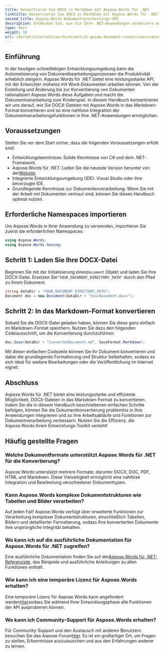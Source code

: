 ```yaml
---
title: Konvertieren Sie DOCX in Markdown mit Aspose.Words für .NET
linktitle: Konvertieren Sie DOCX in Markdown mit Aspose.Words für .NET
second_title: Aspose.Words Dokumentverarbeitungs-API
description: Entdecken Sie, wie Sie Ihre .NET-Anwendungen verbessern können, indem Sie DOCX-Dateien mit Aspose.Words für .NET nahtlos in Markdown konvertieren. Dieser umfassende Leitfaden enthält Schritt-für-Schritt-Anleitungen und FAQs.
type: docs
weight: 10
url: /de/net/tutorials/words/essential-guide-document-conversions/convert-docx-to-markdown/
---
```

## Einführung

In der heutigen schnelllebigen Entwicklungsumgebung kann die Automatisierung von Dokumentbearbeitungsprozessen die Produktivität erheblich steigern. Aspose.Words für .NET bietet eine leistungsstarke API, mit der Entwickler mühelos mit Word-Dokumenten arbeiten können. Von der Erstellung und Änderung bis zur Konvertierung von Dokumenten rationalisiert Aspose.Words diese Aufgaben und macht die Dokumentverarbeitung zum Kinderspiel. In diesem Handbuch konzentrieren wir uns darauf, wie Sie DOCX-Dateien mit Aspose.Words in das Markdown-Format konvertieren und so eine nahtlose Integration der Dokumentverarbeitungsfunktionen in Ihre .NET-Anwendungen ermöglichen.

## Voraussetzungen

Stellen Sie vor dem Start sicher, dass die folgenden Voraussetzungen erfüllt sind:

- Entwicklungskenntnisse: Solide Kenntnisse von C# und dem .NET-Framework.
-  Aspose.Words für .NET: Laden Sie die neueste Version herunter von der[Website](https://releases.aspose.com/words/net/).
- Integrierte Entwicklungsumgebung (IDE): Visual Studio oder Ihre bevorzugte IDE.
- Grundlegende Kenntnisse zur Dokumentenverarbeitung: Wenn Sie mit der Arbeit mit Dokumenten vertraut sind, können Sie dieses Handbuch optimal nutzen.

## Erforderliche Namespaces importieren

Um Aspose.Words in Ihrer Anwendung zu verwenden, importieren Sie zuerst die erforderlichen Namespaces:

```csharp
using Aspose.Words;
using Aspose.Words.Saving;
```

## Schritt 1: Laden Sie Ihre DOCX-Datei

 Beginnen Sie mit der Initialisierung eines`Document` Objekt und laden Sie Ihre DOCX-Datei. Ersetzen Sie`"YOUR_DOCUMENT_DIRECTORY_PATH"` durch den Pfad zu Ihrem Dokument.

```csharp
string dataDir = "YOUR_DOCUMENT_DIRECTORY_PATH";
Document doc = new Document(dataDir + "YourDocument.docx");
```

## Schritt 2: In das Markdown-Format konvertieren

Sobald Sie die DOCX-Datei geladen haben, können Sie diese ganz einfach im Markdown-Format speichern. Nutzen Sie dazu den folgenden Codeausschnitt, um die Konvertierung durchzuführen:

```csharp
doc.Save(dataDir + "ConvertedDocument.md", SaveFormat.Markdown);
```

Mit dieser einfachen Codezeile können Sie Ihr Dokument konvertieren und dabei die grundlegende Formatierung und Struktur beibehalten, sodass es sich ideal für weitere Bearbeitungen oder die Veröffentlichung im Internet eignet.

## Abschluss

Aspose.Words für .NET bietet eine leistungsstarke und effiziente Möglichkeit, DOCX-Dateien in das Markdown-Format zu konvertieren. Indem Sie die in diesem Handbuch beschriebenen einfachen Schritte befolgen, können Sie die Dokumentkonvertierung problemlos in Ihre Anwendungen integrieren und so Ihre Arbeitsabläufe und Funktionen zur Dokumentverarbeitung verbessern. Nutzen Sie die Effizienz, die Aspose.Words Ihrem Entwicklungs-Toolkit verleiht!

## Häufig gestellte Fragen

### Welche Dokumentformate unterstützt Aspose.Words für .NET für die Konvertierung?

Aspose.Words unterstützt mehrere Formate, darunter DOCX, DOC, PDF, HTML und Markdown. Diese Vielseitigkeit ermöglicht eine nahtlose Integration und Bearbeitung verschiedener Dokumenttypen.

### Kann Aspose.Words komplexe Dokumentstrukturen wie Tabellen und Bilder verarbeiten?

Auf jeden Fall! Aspose.Words verfügt über erweiterte Funktionen zur Verarbeitung komplexer Dokumentstrukturen, einschließlich Tabellen, Bildern und detaillierter Formatierung, sodass Ihre konvertierten Dokumente ihre ursprüngliche Integrität behalten.

### Wo kann ich auf die ausführliche Dokumentation für Aspose.Words für .NET zugreifen?

 Eine ausführliche Dokumentation finden Sie auf der[Aspose.Words für .NET-Referenzsite](https://reference.aspose.com/words/net/), das Beispiele und ausführliche Anleitungen zu allen Funktionen enthält.

### Wie kann ich eine temporäre Lizenz für Aspose.Words erhalten?

 Eine temporäre Lizenz für Aspose.Words kann angefordert werden[Hier](https://purchase.conholdate.com/temporary-license/)sodass Sie während Ihrer Entwicklungsphase alle Funktionen der API ausprobieren können.

### Wo kann ich Community-Support für Aspose.Words erhalten?

 Für Community-Support und den Austausch mit anderen Benutzern besuchen Sie das Aspose-Forum[Hier](https://forum.aspose.com/c/words/8). Es ist ein großartiger Ort, um Fragen zu stellen, Erkenntnisse auszutauschen und aus den Erfahrungen anderer zu lernen.